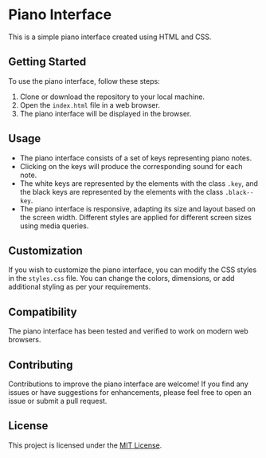 # Piano Interface

This is a simple piano interface created using HTML and CSS.

## Getting Started

To use the piano interface, follow these steps:

1. Clone or download the repository to your local machine.
2. Open the `index.html` file in a web browser.
3. The piano interface will be displayed in the browser.

## Usage

- The piano interface consists of a set of keys representing piano notes.
- Clicking on the keys will produce the corresponding sound for each note.
- The white keys are represented by the elements with the class `.key`, and the black keys are represented by the elements with the class `.black--key`.
- The piano interface is responsive, adapting its size and layout based on the screen width. Different styles are applied for different screen sizes using media queries.

## Customization

If you wish to customize the piano interface, you can modify the CSS styles in the `styles.css` file. You can change the colors, dimensions, or add additional styling as per your requirements.

## Compatibility

The piano interface has been tested and verified to work on modern web browsers.

## Contributing

Contributions to improve the piano interface are welcome! If you find any issues or have suggestions for enhancements, please feel free to open an issue or submit a pull request.

## License

This project is licensed under the [MIT License](LICENSE).


